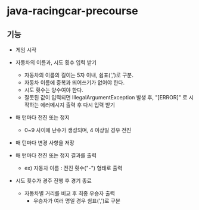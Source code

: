 # java-racingcar-precourse

## 기능
- 게임 시작
- 자동차의 이름과, 시도 횟수 입력 받기
  - 자동차의 이름의 길이는 5자 이내, 쉼표(',')로 구분.
  - 자동차 이름에 중복과 띄어쓰기가 없어야 한다.
  - 시도 횟수는 양수여야 한다.
  - 잘못된 값이 입력되면 IllegalArgumentException 발생 후, "[ERROR]" 로 시작하는 에러메시지 출력 후 다시 입력 받기

- 매 턴마다 전진 또는 정지
  - 0~9 사이에 난수가 생성되며, 4 이상일 경우 전진
- 매 턴마다 변경 사항을 저장
- 매 턴마다 전진 또는 정지 결과를 출력
  - ex) 자동차 이름 : 전진 횟수("-") 형태로 출력

- 시도 횟수가 경주 진행 후 경기 종료
  - 자동차별 거리를 비교 후 최종 우승자 출력
    - 우승자가 여러 명일 경우 쉼표(',')로 구분
